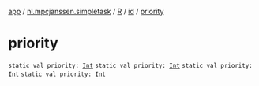 [app](../../../index.md) / [nl.mpcjanssen.simpletask](../../index.md) / [R](../index.md) / [id](index.md) / [priority](.)

# priority

`static val priority: `[`Int`](https://kotlinlang.org/api/latest/jvm/stdlib/kotlin/-int/index.html)
`static val priority: `[`Int`](https://kotlinlang.org/api/latest/jvm/stdlib/kotlin/-int/index.html)
`static val priority: `[`Int`](https://kotlinlang.org/api/latest/jvm/stdlib/kotlin/-int/index.html)
`static val priority: `[`Int`](https://kotlinlang.org/api/latest/jvm/stdlib/kotlin/-int/index.html)